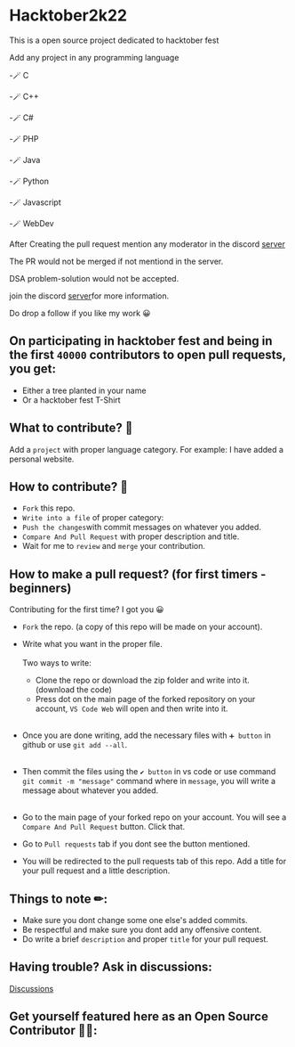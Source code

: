 # Hacktober2k22
This is a open source project dedicated to hacktober fest 


Add any project in any programming language


-🪄 C

-🪄 C++

-🪄 C#

-🪄 PHP

-🪄 Java

-🪄 Python

-🪄 Javascript

-🪄 WebDev

After Creating the pull request mention any moderator in the discord <a href = "https://discord.gg/EvXkeJmt" >server</a>

The PR would not be merged if not mentiond in the server.


DSA problem-solution would not be accepted.


join the discord  <a href = "https://discord.gg/EvXkeJmt" >server</a>for more information.




Do drop a follow if you like my work 😀 




## On participating in hacktober fest and being in the first `40000` contributors to open pull requests, you get:
- Either a tree planted in your name
- Or a hacktober fest T-Shirt

## What to contribute? 🤔

Add a `project` with proper language category.
For example: I have added a personal website.


## How to contribute? 🤝

- `Fork` this repo.
- `Write into a file` of proper category: <br/> 
- `Push the changes`with commit messages on whatever you added.
- `Compare And Pull Request` with proper description and title.
-  Wait for me to `review` and `merge` your contribution.

## How to make a pull request? (for first timers - beginners)

Contributing for the first time? I got you 😀

- `Fork` the repo. (a copy of this repo will be made on your account).



- Write what you want in the proper file.<br/><br/>
    Two ways to write: <br/>
  - Clone the repo or download the zip folder and write into it. (download the code)
  - Press dot on the main page of the forked repository on your account, `VS Code Web` will open and then write into it.<br/><br/>
- Once you are done writing, add the necessary files with `➕ button` in github or use `git add --all`.<br/><br/>
- Then commit the files using the `✔ button` in vs code or use command `git commit -m "message"` command where in `message`, you will write a message about whatever you added.<br/><br/>



- Go to the main page of your forked repo on your account. You will see a `Compare And Pull Request` button. Click that. 



- Go to `Pull requests` tab if you dont see the button mentioned.



- You will be redirected to the pull requests tab of this repo. Add a title for your pull request and a little description.

## Things to note ✏:

- Make sure you dont change some one else's added commits.
- Be respectful and make sure you dont add any offensive content.
- Do write a brief `description` and proper `title` for your pull request.

## Having trouble? Ask in discussions:

<a href = "https://discord.gg/mKWHTmtd" >Discussions</a>





## Get yourself featured here as an Open Source Contributor 🎉🙌:




